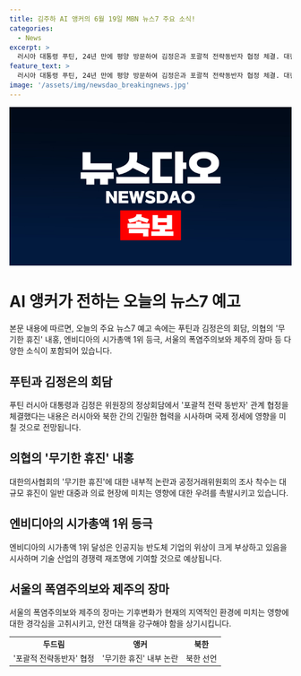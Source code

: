 ```yaml
---
title: 김주하 AI 앵커의 6월 19일 MBN 뉴스7 주요 소식!
categories:
  - News
excerpt: >
  러시아 대통령 푸틴, 24년 만에 평양 방문하여 김정은과 포괄적 전략동반자 협정 체결. 대한의사협회 무기한 휴진으로 내부 논란, 공정위 조사 착수. 엔비디아, MS와 애플 제치고 시가총액 1위 등극. 서울 폭염주의보 발령, 제주는 장마 시작. MBN 뉴스7, 김주하 앵커가 자세히 전합니다. (150자)
feature_text: >
  러시아 대통령 푸틴, 24년 만에 평양 방문하여 김정은과 포괄적 전략동반자 협정 체결. 대한의사협회 무기한 휴진으로 내부 논란, 공정위 조사 착수. 엔비디아, MS와 애플 제치고 시가총액 1위 등극. 서울 폭염주의보 발령, 제주는 장마 시작. MBN 뉴스7, 김주하 앵커가 자세히 전합니다. (150자)
image: '/assets/img/newsdao_breakingnews.jpg'
---
```


<p><img src="/assets/img/newsdao_breakingnews.jpg" alt="firstkoreanews 속보" /></p>

<h1>AI 앵커가 전하는 오늘의 뉴스7 예고</h1>

<p data-ke-size="size16">본문 내용에 따르면, 오늘의 주요 뉴스7 예고 속에는 푸틴과 김정은의 회담, 의협의 '무기한 휴진' 내홍, 엔비디아의 시가총액 1위 등극, 서울의 폭염주의보와 제주의 장마 등 다양한 소식이 포함되어 있습니다.</p>

<h2 data-ke-size="size26">푸틴과 김정은의 회담</h2>

<p data-ke-size="size16">푸틴 러시아 대통령과 김정은 위원장의 정상회담에서 '포괄적 전략 동반자' 관계 협정을 체결했다는 내용은 러시아와 북한 간의 긴밀한 협력을 시사하며 국제 정세에 영향을 미칠 것으로 전망됩니다.</p>

<h2 data-ke-size="size26">의협의 '무기한 휴진' 내홍</h2>

<p data-ke-size="size16">대한의사협회의 '무기한 휴진'에 대한 내부적 논란과 공정거래위원회의 조사 착수는 대규모 휴진이 일반 대중과 의료 현장에 미치는 영향에 대한 우려를 촉발시키고 있습니다.</p>

<h2 data-ke-size="size26">엔비디아의 시가총액 1위 등극</h2>

<p data-ke-size="size16">엔비디아의 시가총액 1위 달성은 인공지능 반도체 기업의 위상이 크게 부상하고 있음을 시사하며 기술 산업의 경쟁력 재조명에 기여할 것으로 예상됩니다.</p>

<h2 data-ke-size="size26">서울의 폭염주의보와 제주의 장마</h2>

<p data-ke-size="size16">서울의 폭염주의보와 제주의 장마는 기후변화가 현재의 지역적인 환경에 미치는 영향에 대한 경각심을 고취시키고, 안전 대책을 강구해야 함을 상기시킵니다.</p>

<table>
  <tbody>
    <tr>
      <td style="text-align: center; height: 17px;"><b>두드림</b></td>
      <td style="text-align: center; height: 17px;"><b>앵커</b></td>
      <td style="text-align: center; height: 17px;"><b>북한</b></td>
    </tr>
    <tr>
      <td style="text-align: center; height: 17px;">'포괄적 전략동반자' 협정</td>
      <td style="text-align: center; height: 17px;">'무기한 휴진' 내부 논란</td>
      <td style="text-align: center; height: 17px;">북한 선언</td>
    </tr>
  </tbody>
</table>

<p data-ke-size="size16">&nbsp;</p>

